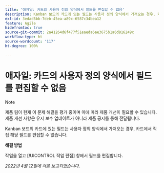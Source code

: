 ```yaml
---
title: '애자일: 카드의 사용자 정의 양식에서 필드를 편집할 수 없음'
description: Kanban 보드의 카드에 있는 필드는 사용자 정의 양식에서 가져오는 경우, 카드에서 직접 해당 필드를 편집할 수 없습니다.
exl-id: 3edad5bb-7deb-45ea-a89c-6587c34bea12
feature: Agile
hidefromtoc: true
source-git-commit: 2a41264d6f477f51eaeda6ae3675b1a6d816249c
workflow-type: ht
source-wordcount: '117'
ht-degree: 100%

---
```


# 애자일: 카드의 사용자 정의 양식에서 필드를 편집할 수 없음

>[!NOTE]
>
>제품 팀이 현재 이 문제 해결을 평가 중이며 이에 따라 제품 개선이 필요할 수 있습니다. 제품 개선 사항은 유지 보수 업데이트가 아니라 제품 공지를 통해 전달됩니다.

Kanban 보드의 카드에 있는 필드는 사용자 정의 양식에서 가져오는 경우, 카드에서 직접 해당 필드를 편집할 수 없습니다.

**해결 방법**

작업을 열고 [!UICONTROL 작업 편집] 창에서 필드를 편집합니다.

_2022년 4월 12일에 처음 보고되었습니다._
